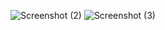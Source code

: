 ![Screenshot (2)](https://github.com/rrpatil07/Cafe-een-web-page/assets/113428240/9090566c-823e-4f58-b591-f7fd7dd4997f)
![Screenshot (3)](https://github.com/rrpatil07/Cafe-een-web-page/assets/113428240/722da6c7-77c7-4ea2-be86-b362e654c772)
